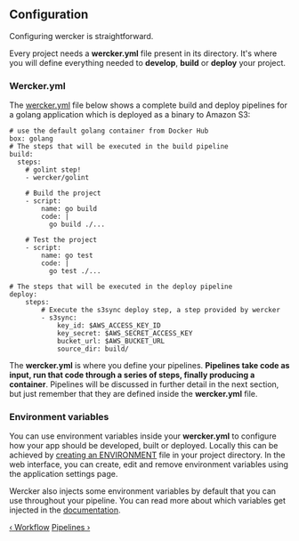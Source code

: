 ## Configuration

Configuring wercker is straightforward. 

Every project needs a **wercker.yml** file present in its directory. It's
where you will define everything needed to **develop**, **build** or **deploy**
your project.

### Wercker.yml

The [wercker.yml](/docs/wercker-yml/index.html) file below shows a complete
build and deploy pipelines for a golang application which is deployed as a
binary to Amazon S3:

```
# use the default golang container from Docker Hub
box: golang
# The steps that will be executed in the build pipeline
build:
  steps:
    # golint step!
    - wercker/golint

    # Build the project
    - script:
        name: go build
        code: |
          go build ./...

    # Test the project
    - script:
        name: go test
        code: |
          go test ./...

# The steps that will be executed in the deploy pipeline
deploy:
    steps:
        # Execute the s3sync deploy step, a step provided by wercker
        - s3sync:
            key_id: $AWS_ACCESS_KEY_ID
            key_secret: $AWS_SECRET_ACCESS_KEY
            bucket_url: $AWS_BUCKET_URL
            source_dir: build/
```

The **wercker.yml** is where you define your pipelines. **Pipelines take code as
input, run that code through a series of steps, finally producing a
container**. Pipelines will be discussed in further detail in the next section,
but just remember that they are defined inside the **wercker.yml** file.

### Environment variables

You can use environment variables inside your **wercker.yml** to configure how
your app should be developed, built or deployed. Locally this can be achieved
by [creating an ENVIRONMENT](/cli/configuration/environment-variables.html)
file in your project directory. In the web interface, you can create, edit and remove environment variables
using the application settings page. 

Wercker also injects some environment variables by default that you can use
throughout your pipeline. You can read more about which variables get injected
in the [documentation](/docs/environment-variables/index.html).

[&lsaquo; Workflow](/learn/basics/workflow.html "nav previous basics")
[Pipelines &rsaquo;](/learn/pipelines/introduction.html "nav next pipelines")
